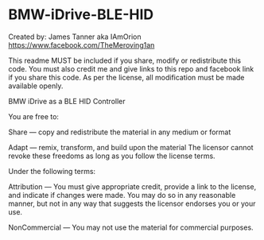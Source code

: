 # BMW-iDrive-BLE-HID

Created by: James Tanner aka IAmOrion
https://www.facebook.com/TheMeroving1an

This readme MUST be included if you share, modify or redistribute this code.
You must also credit me and give links to this repo and facebook link if you share this code.
As per the license, all modification must be made available openly.

BMW iDrive as a BLE HID Controller

You are free to:

Share — copy and redistribute the material in any medium or format

Adapt — remix, transform, and build upon the material
The licensor cannot revoke these freedoms as long as you follow the license terms.

Under the following terms:

Attribution — You must give appropriate credit, provide a link to the license, and indicate if changes were made. You may do so in any reasonable manner, but not in any way that suggests the licensor endorses you or your use.

NonCommercial — You may not use the material for commercial purposes.
